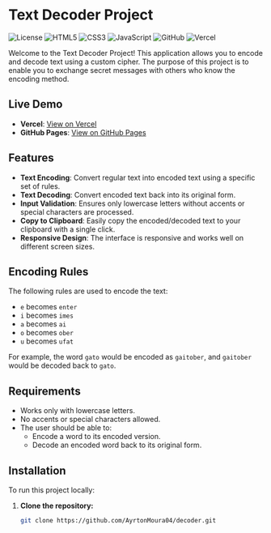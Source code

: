 # Text Decoder Project

![License](https://img.shields.io/badge/license-MIT-blue.svg)
![HTML5](https://img.shields.io/badge/-HTML5-E34F26?logo=html5&logoColor=fff)
![CSS3](https://img.shields.io/badge/-CSS3-1572B6?logo=css3&logoColor=fff)
![JavaScript](https://img.shields.io/badge/-JavaScript-F7DF1E?logo=javascript&logoColor=000)
![GitHub](https://img.shields.io/badge/-GitHub-181717?logo=github&logoColor=fff)
![Vercel](https://img.shields.io/badge/-Vercel-000000?logo=vercel&logoColor=fff)

Welcome to the Text Decoder Project! This application allows you to encode and decode text using a custom cipher. The purpose of this project is to enable you to exchange secret messages with others who know the encoding method.

## Live Demo

- **Vercel**: [View on Vercel](https://decoder-dee1ving2-ayrtonmoura04s-projects.vercel.app)
- **GitHub Pages**: [View on GitHub Pages](https://ayrtonmoura04.github.io/decoder/)

## Features

- **Text Encoding**: Convert regular text into encoded text using a specific set of rules.
- **Text Decoding**: Convert encoded text back into its original form.
- **Input Validation**: Ensures only lowercase letters without accents or special characters are processed.
- **Copy to Clipboard**: Easily copy the encoded/decoded text to your clipboard with a single click.
- **Responsive Design**: The interface is responsive and works well on different screen sizes.

## Encoding Rules

The following rules are used to encode the text:

- `e` becomes `enter`
- `i` becomes `imes`
- `a` becomes `ai`
- `o` becomes `ober`
- `u` becomes `ufat`

For example, the word `gato` would be encoded as `gaitober`, and `gaitober` would be decoded back to `gato`.

## Requirements

- Works only with lowercase letters.
- No accents or special characters allowed.
- The user should be able to:
  - Encode a word to its encoded version.
  - Decode an encoded word back to its original form.

## Installation

To run this project locally:

1. **Clone the repository:**

   ```bash
   git clone https://github.com/AyrtonMoura04/decoder.git
